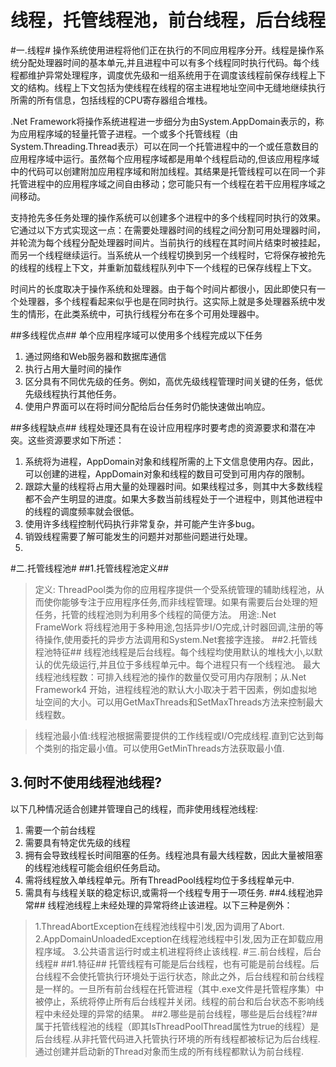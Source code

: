 # 线程，托管线程池，前台线程，后台线程 #
#一.线程#
操作系统使用进程将他们正在执行的不同应用程序分开。线程是操作系统分配处理器时间的基本单元,并且进程中可以有多个线程同时执行代码。每个线程都维护异常处理程序，调度优先级和一组系统用于在调度该线程前保存线程上下文的结构。线程上下文包括为使线程在线程的宿主进程地址空间中无缝地继续执行所需的所有信息，包括线程的CPU寄存器组合堆栈。

.Net Framework将操作系统进程进一步细分为由System.AppDomain表示的，称为应用程序域的轻量托管子进程。一个或多个托管线程（由System.Threading.Thread表示）可以在同一个托管进程中的一个或任意数目的应用程序域中运行。虽然每个应用程序域都是用单个线程启动的,但该应用程序域中的代码可以创建附加应用程序域和附加线程。其结果是托管线程可以在同一个非托管进程中的应用程序域之间自由移动；您可能只有一个线程在若干应用程序域之间移动。

支持抢先多任务处理的操作系统可以创建多个进程中的多个线程同时执行的效果。它通过以下方式实现这一点：在需要处理器时间的线程之间分割可用处理器时间，并轮流为每个线程分配处理器时间片。当前执行的线程在其时间片结束时被挂起，而另一个线程继续运行。当系统从一个线程切换到另一个线程时，它将保存被抢先的线程的线程上下文，并重新加载线程队列中下一个线程的已保存线程上下文。

时间片的长度取决于操作系统和处理器。由于每个时间片都很小，因此即使只有一个处理器，多个线程看起来似乎也是在同时执行。这实际上就是多处理器系统中发生的情形，在此类系统中，可执行线程分布在多个可用处理器中。

##多线程优点##
单个应用程序域可以使用多个线程完成以下任务


1. 通过网络和Web服务器和数据库通信
2. 执行占用大量时间的操作
3. 区分具有不同优先级的任务。例如，高优先级线程管理时间关键的任务，低优先级线程执行其他任务。
4. 使用户界面可以在将时间分配给后台任务时仍能快速做出响应。

##多线程缺点##
线程处理还具有在设计应用程序时要考虑的资源要求和潜在冲突。这些资源要求如下所述：
1. 系统将为进程，AppDomain对象和线程所需的上下文信息使用内存。因此，可以创建的进程，AppDomain对象和线程的数目可受到可用内存的限制。
2. 跟踪大量的线程将占用大量的处理器时间。如果线程过多，则其中大多数线程都不会产生明显的进度。如果大多数当前线程处于一个进程中，则其他进程中的线程的调度频率就会很低。
3. 使用许多线程控制代码执行非常复杂，并可能产生许多bug。
4. 销毁线程需要了解可能发生的问题并对那些问题进行处理。
5. 
#二.托管线程池#
##1.托管线程池定义##
>定义: ThreadPool类为你的应用程序提供一个受系统管理的辅助线程池，从而使你能够专注于应用程序任务,而非线程管理。如果有需要后台处理的短任务，托管的线程池则为利用多个线程的简便方法。
>用途:.Net FrameWork 将线程池用于多种用途,包括异步I/O完成,计时器回调,注册的等待操作,使用委托的异步方法调用和System.Net套接字连接。
##2.托管线程池特征##
线程池线程是后台线程。每个线程均使用默认的堆栈大小,以默认的优先级运行,并且位于多线程单元中。每个进程只有一个线程池。
> 最大线程池线程数：可排入线程池的操作的数量仅受可用内存限制；从.Net Framework4 开始，进程线程池的默认大小取决于若干因素，例如虚拟地址空间的大小。可以用GetMaxThreads和SetMaxThreads方法来控制最大线程数。

> 线程池最小值:线程池根据需要提供的工作线程或I/O完成线程.直到它达到每个类别的指定最小值。可以使用GetMinThreads方法获取最小值.

## 3.何时不使用线程池线程?  ##

以下几种情况适合创建并管理自己的线程，而非使用线程池线程:

1. 需要一个前台线程
2. 需要具有特定优先级的线程
3. 拥有会导致线程长时间阻塞的任务。线程池具有最大线程数，因此大量被阻塞的线程池线程可能会组织任务启动。
4. 需将线程放入单线程单元。所有ThreadPool线程均位于多线程单元中.
5. 需具有与线程关联的稳定标识,或需将一个线程专用于一项任务.
##4.线程池异常##
线程池线程上未经处理的异常将终止该进程。以下三种是例外：
> 1.ThreadAbortException在线程池线程中引发,因为调用了Abort.
> 2.AppDomainUnloadedException在线程池线程中引发,因为正在卸载应用程序域。
> 3.公共语言运行时或主机进程将终止该线程.
> #三.前台线程，后台线程#
> ##1.特征##
> 托管线程有可能是后台线程，也有可能是前台线程。后台线程不会使托管执行环境处于运行状态，除此之外，后台线程和前台线程是一样的。一旦所有前台线程在托管进程（其中.exe文件是托管程序集）中被停止，系统将停止所有后台线程并关闭。线程的前台和后台状态不影响线程中未经处理的异常的结果。
> ##2.哪些是前台线程，哪些是后台线程?##
> 属于托管线程池的线程（即其IsThreadPoolThread属性为true的线程）是后台线程.从非托管代码进入托管执行环境的所有线程都被标记为后台线程.通过创建并启动新的Thread对象而生成的所有线程都默认为前台线程.